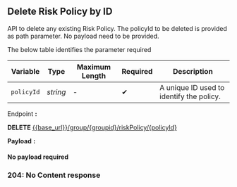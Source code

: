 ## Delete Risk Policy by ID

API to delete any existing Risk Policy. The policyId to be deleted is provided as path parameter. No payload need to be provided.

The below table identifies the parameter required

| Variable | Type | Maximum Length | Required | Description |
| -------- | -- |------------| ------- | ---- |
| `policyId` | *string* | - | &#10004; | A unique ID used to identify the policy. |

<!--
type: tab
titles: Request, Response
-->

Endpoint **:**

**DELETE** [{{base_url}}/group/{groupid}/riskPolicy/{policyId}](../api/?type=delete&path=/group/{groupid}/riskPolicy/{policyId}&version=2.0.0)

**Payload** **:**

#### No payload required

<!--
type: tab
-->

### 204: No Content response


<!-- type: tab-end -->